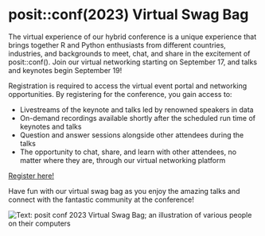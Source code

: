 # posit::conf(2023) Virtual Swag Bag

 The virtual experience of our hybrid conference is a unique experience that brings together R and Python enthusiasts from different countries, industries, and backgrounds to meet, chat, and share in the excitement of posit::conf(). Join our virtual networking starting on September 17, and talks and keynotes begin September 19!

Registration is required to access the virtual event portal and networking opportunities. By registering for the conference, you gain access to:

* Livestreams of the keynote and talks led by renowned speakers in data
* On-demand recordings available shortly after the scheduled run time of keynotes and talks
* Question and answer sessions alongside other attendees during the talks
* The opportunity to chat, share, and learn with other attendees, no matter where they are, through our virtual networking platform 

[Register here!](https://reg.conf.posit.co/flow/posit/positconf23/reg/login)

Have fun with our virtual swag bag as you enjoy the amazing talks and connect with the fantastic community at the conference!

![Text: posit conf 2023 Virtual Swag Bag; an illustration of various people on their computers](https://github.com/rstudio-marketing/posit-conf-virtual-swag-bag/assets/12236152/37903794-edc9-4219-8b13-3db434ccd8e7)
